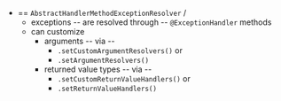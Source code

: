 * == `AbstractHandlerMethodExceptionResolver` /
  * exceptions -- are resolved through -- `@ExceptionHandler` methods
  * can customize
      * arguments -- via -- 
        * `.setCustomArgumentResolvers()` or
        * `.setArgumentResolvers()`
      * returned value types -- via -- 
        * `.setCustomReturnValueHandlers()` or
        * `.setReturnValueHandlers()`